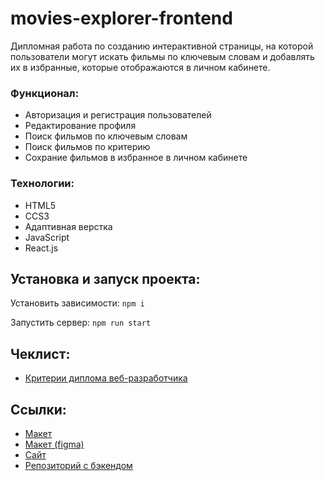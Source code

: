 # movies-explorer-frontend

Дипломная работа по созданию интерактивной страницы, на которой пользователи могут искать фильмы по ключевым словам и добавлять их в избранные, которые отображаются в личном кабинете.

### Функционал:
+ Авторизация и регистрация пользователей
+ Редактирование профиля
+ Поиск фильмов по ключевым словам
+ Поиск фильмов по критерию
+ Сохрание фильмов в избранное в личном кабинете

### Технологии:
+ HTML5
+ CCS3
+ Адаптивная верстка
+ JavaScript
+ React.js

## Установка и запуск проекта:
Установить зависимости: `npm i`

Запустить сервер: `npm run start`

## Чеклист:
+ [Критерии диплома веб-разработчика](https://code.s3.yandex.net/web-developer/static/new-program/web-diploma-criteria-2.0/index.html)

## Ссылки:
+ [Макет](https://disk.yandex.ru/d/kzk2eWiE3FQDYQ)
+ [Макет (figma)](https://www.figma.com/file/qztvmlHt7yFPhmBqCdHGqZ/Diplom?type=design&node-id=891%3A3857&t=4nLjFiOPe8nlDKV5-1)
+ [Cайт](https://movies.exp.nomoredomains.monster)
+ [Репозиторий с бэкендом](https://github.com/Anpanman4/movies-explorer-api)
